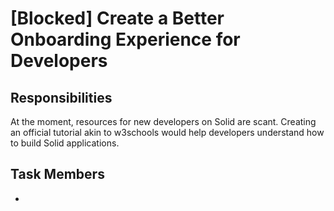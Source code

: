 # [Blocked] Create a Better Onboarding Experience for Developers

## Responsibilities
At the moment, resources for new developers on Solid are scant. Creating an official tutorial akin to w3schools would help developers understand how to build Solid applications.

## Task Members
 - 